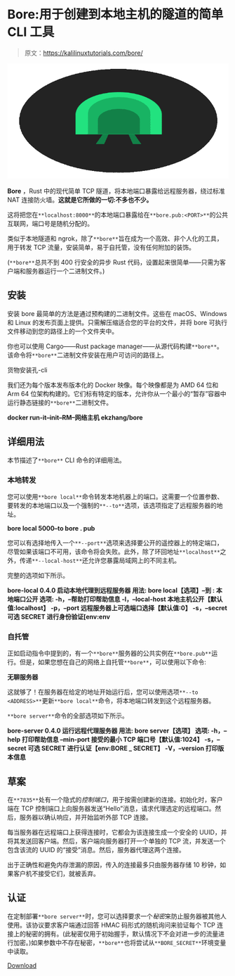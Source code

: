 # Bore:用于创建到本地主机的隧道的简单 CLI 工具

> 原文：<https://kalilinuxtutorials.com/bore/>

[![](img/a2e883ace0678a7de8575e7ffb65ab9b.png)](https://blogger.googleusercontent.com/img/b/R29vZ2xl/AVvXsEgdywkC1XqZrrQOBjAXVtIfKnjyhKA-lyt6k_YtC2lzSH5nJHsqpOoOvGkEXMNx8fdeSQY1bD1lxgDo2P5jp4pNTnWoUTukiybadJtFw7ZczHrEho16uhWwXjbJD-6147N3prsLWeeQ4iFUG8RUPOfBONI2dOqWzfljLLiSnNHnN5-DvVXB2xqk_53K/s728/logo%20(2)%20(1).png)

**Bore** ，Rust 中的现代简单 TCP 隧道，将本地端口暴露给远程服务器，绕过标准 NAT 连接防火墙。**这就是它所做的一切:不多也不少。**

这将把您在`**localhost:8000**`的本地端口暴露给在`**bore.pub:<PORT>**`的公共互联网，端口号是随机分配的。

类似于本地隧道和 ngrok，除了`**bore**`旨在成为一个高效、非个人化的工具，用于转发 TCP 流量，安装简单，易于自托管，没有任何附加的装饰。

(`**bore**`总共不到 400 行安全的异步 Rust 代码，设置起来很简单——只需为客户端和服务器运行一个二进制文件。)

## 安装

安装 bore 最简单的方法是通过预构建的二进制文件。这些在 macOS、Windows 和 Linux 的发布页面上提供。只需解压缩适合您的平台的文件，并将 bore 可执行文件移动到您的路径上的一个文件夹中。

你也可以使用 Cargo——Rust package manager——从源代码构建`**bore**`。该命令将`**bore**`二进制文件安装在用户可访问的路径上。

货物安装孔-cli

我们还为每个版本发布版本化的 Docker 映像。每个映像都是为 AMD 64 位和 Arm 64 位架构构建的。它们标有特定的版本，允许你从一个最小的“暂存”容器中运行静态链接的`**bore**`二进制文件。

**docker run-it–init–RM–网络主机 ekzhang/bore**

## 详细用法

本节描述了`**bore**` CLI 命令的详细用法。

### 本地转发

您可以使用`**bore local**`命令转发本地机器上的端口。这需要一个位置参数、要转发的本地端口以及一个强制的`**--to**`选项，该选项指定了远程服务器的地址。

**bore local 5000–to bore . pub**

您可以有选择地传入一个`**--port**`选项来选择要公开的遥控器上的特定端口，尽管如果该端口不可用，该命令将会失败。此外，除了环回地址`**localhost**`之外，传递`**--local-host**`还允许您暴露局域网上的不同主机。

完整的选项如下所示。

**bore-local 0.4.0
启动本地代理到远程服务器
用法:
bore local【选项】–到
:
本地端口公开
选项:
-h，–帮助打印帮助信息
-l，–local-host 本地主机公开【默认值:localhost】
-p，–port 远程服务器上可选端口选择【默认值:0】
-s，–secret 可选 SECRET 进行身份验证[env:env**

### 自托管

正如启动指令中提到的，有一个`**bore**`服务器的公共实例在`**bore.pub**`运行。但是，如果您想在自己的网络上自托管`**bore**`，可以使用以下命令:

**无聊服务器**

这就够了！在服务器在给定的地址开始运行后，您可以使用选项`**--to <ADDRESS>**`更新`**bore local**`命令，将本地端口转发到这个远程服务器。

`**bore server**`命令的全部选项如下所示。

**bore-server 0.4.0
运行远程代理服务器
用法:
bore server【选项】
选项:
-h，–help 打印帮助信息
–min-port 接受的最小 TCP 端口号【默认值:1024】
-s，–secret 可选 SECRET 进行认证【env:BORE _ SECRET】
-V，–version 打印版本信息**

## 草案

在`**7835**`处有一个隐式的*控制端口*，用于按需创建新的连接。初始化时，客户端在 TCP 控制端口上向服务器发送“Hello”消息，请求代理选定的远程端口。然后，服务器以确认响应，并开始监听外部 TCP 连接。

每当服务器在远程端口上获得连接时，它都会为该连接生成一个安全的 UUID，并将其发送回客户端。然后，客户端向服务器打开一个单独的 TCP 流，并发送一个包含该流的 UUID 的“接受”消息。然后，服务器代理这两个连接。

出于正确性和避免内存泄漏的原因，传入的连接最多只由服务器存储 10 秒钟，如果客户机不接受它们，就被丢弃。

## 认证

在定制部署`**bore server**`时，您可以选择要求一个*秘密*来防止服务器被其他人使用。该协议要求客户端通过回答 HMAC 码形式的随机询问来验证每个 TCP 连接上的秘密的拥有。(此秘密仅用于初始握手，默认情况下不会对进一步的流量进行加密。)如果参数中不存在秘密，`**bore**`也将尝试从`**BORE_SECRET**`环境变量中读取。

[Download](https://github.com/ekzhang/bore)